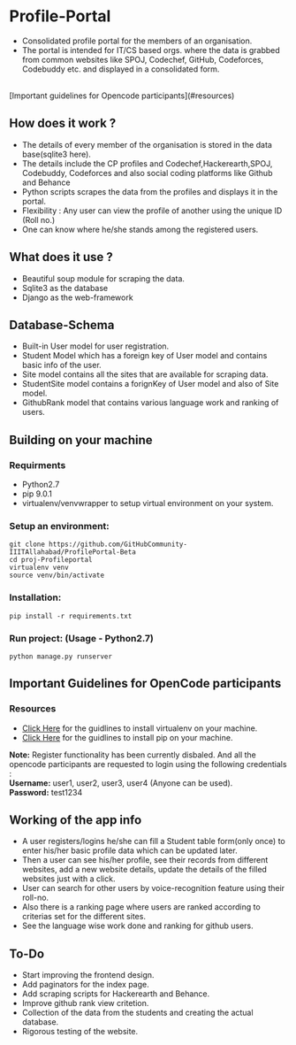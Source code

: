 


# Profile-Portal
* Consolidated profile portal for the members of an organisation.
* The portal is intended for IT/CS based orgs. where the data is grabbed from common websites like SPOJ, Codechef, GitHub, Codeforces, Codebuddy etc. and displayed in a consolidated form.
<br>
[Important guidelines for Opencode participants](#resources)

## How does it work ?
* The details of every member of the organisation is stored in the data base(sqlite3 here).
* The details include the CP profiles and Codechef,Hackerearth,SPOJ, Codebuddy, Codeforces and also social coding platforms like Github and Behance
* Python scripts scrapes the data from the profiles and displays it in the portal.
* Flexibility : Any user can view the profile of another using the unique ID (Roll no.)
* One can know where he/she stands among the registered users.

## What does it use ?
* Beautiful soup module for scraping the data.
* Sqlite3 as the database
* Django as the web-framework

## Database-Schema
* Built-in User model for user registration.
* Student Model which has a foreign key of User model and contains basic info of the user.
* Site model contains all the sites that are available for scraping data.
* StudentSite model contains a forignKey of User model and also of Site model. 
* GithubRank model that contains various language work and ranking of users.

## Building on your machine

### Requirments
* Python2.7
* pip 9.0.1
* virtualenv/venvwrapper to setup virtual environment on your system.

### Setup an environment:
```
git clone https://github.com/GitHubCommunity-IIITAllahabad/ProfilePortal-Beta
cd proj-Profileportal
virtualenv venv
source venv/bin/activate
```
### Installation: 
```
pip install -r requirements.txt
```
### Run project: (Usage - Python2.7)

```
python manage.py runserver
```
## Important Guidelines for OpenCode participants

### Resources 
* [Click Here](https://virtualenv.pypa.io/en/stable/installation/) for the guidlines to install virtualenv on your machine.
* [Click Here](https://pip.pypa.io/en/stable/installing/) for the guidlines to install pip on your machine.

**Note:** Register functionality has been currently disbaled. And all the opencode participants are requested to login using the following credentials : <br>
**Username:** user1, user2, user3, user4 (Anyone can be used).<br>
**Password:** test1234


## Working of the app info
* A user registers/logins he/she can fill a Student table form(only once) to enter his/her basic profile data which can be updated later.
* Then a user can see his/her profile, see their records from different websites, add a new website details, update the details of the filled websites just with a click.
* User can search for other users by voice-recognition feature using their roll-no.
* Also there is a ranking page where users are ranked according to criterias set for the different sites.
* See the language wise work done and ranking for github users.

## To-Do
* Start improving the frontend design.
* Add paginators for the index page.
* Add scraping scripts for Hackerearth and Behance.
* Improve github rank view critetion.
* Collection of the data from the students and creating the actual database.
* Rigorous testing of the website.

